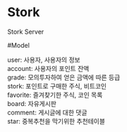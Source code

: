 # Stork

Stork Server

#Model

user: 사용자, 사용자의 정보  
account: 사용자의 포인트 잔액  
grade: 모의투자하여 얻은 금액에 따른 등급  
stork: 포인트로 구매한 주식, 비트코인  
favorite: 즐겨찾기한 주식, 코인 목록  
board: 자유게시판  
comment: 게시글에 대한 댓글  
star: 중복추천을 막기위한 추천테이블  
